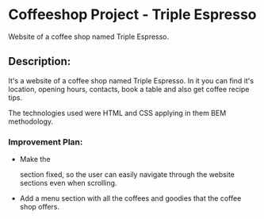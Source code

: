 # Coffeeshop Project - Triple Espresso

Website of a coffee shop named Triple Espresso.

## Description:

It's a website of a coffee shop named Triple Espresso.
In it you can find it's location, opening hours, contacts, book a table and also get coffee recipe tips.

The technologies used were HTML and CSS applying in them BEM methodology.

### Improvement Plan:

- Make the <nav> section fixed, so the user can easily navigate through the website sections even when scrolling.

- Add a menu section with all the coffees and goodies that the coffee shop offers.
